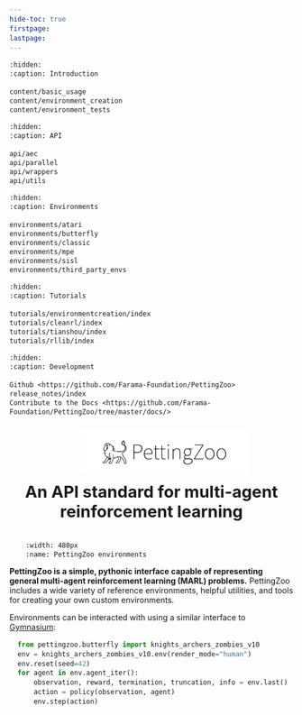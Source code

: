 ```yaml
---
hide-toc: true
firstpage:
lastpage:
---
```


```{toctree}
:hidden:
:caption: Introduction

content/basic_usage
content/environment_creation
content/environment_tests
```

```{toctree}
:hidden:
:caption: API

api/aec
api/parallel
api/wrappers
api/utils
```

```{toctree}
:hidden:
:caption: Environments

environments/atari
environments/butterfly
environments/classic
environments/mpe
environments/sisl
environments/third_party_envs
```

```{toctree}
:hidden:
:caption: Tutorials

tutorials/environmentcreation/index
tutorials/cleanrl/index
tutorials/tianshou/index
tutorials/rllib/index
```

```{toctree}
:hidden:
:caption: Development

Github <https://github.com/Farama-Foundation/PettingZoo>
release_notes/index
Contribute to the Docs <https://github.com/Farama-Foundation/PettingZoo/tree/master/docs/>
```
<style>
h2 { 
    padding-top: 10px;
    padding-bottom: 20px;
    font-size: 29px;
    margin: 0;
    overflow: auto;
}
.logo{
  padding-left: 9%;
  vertical-align:bottom;
  padding-bottom: 0;
  padding-top: 10px;
}
@media (min-width: 455px) {
    .header-text{
        text-align: center;
    }
}
@media (max-width: 455px) {
    .header-text{
        text-align: left;
    }
}
</style>


<center>
    <div class="logo">
        <img src="_static/img/pettingzoo-text.png" width="65%" alt="PettingZoo Logo">
    </div>
</center>

<div class="header-text">
    <h2>An API standard for multi-agent reinforcement learning</h2>
</div>

```{figure} _static/img/environments-demo.gif
    :width: 480px
    :name: PettingZoo environments
```

**PettingZoo is a simple, pythonic interface capable of representing general multi-agent reinforcement learning (MARL) problems.**
PettingZoo includes a wide variety of reference environments, helpful utilities, and tools for creating your own custom environments.

Environments can be interacted with using a similar interface to [Gymnasium](https://gymnasium.farama.org):

```python
  from pettingzoo.butterfly import knights_archers_zombies_v10
  env = knights_archers_zombies_v10.env(render_mode="human")
  env.reset(seed=42)
  for agent in env.agent_iter():
      observation, reward, termination, truncation, info = env.last()
      action = policy(observation, agent)
      env.step(action)
```
